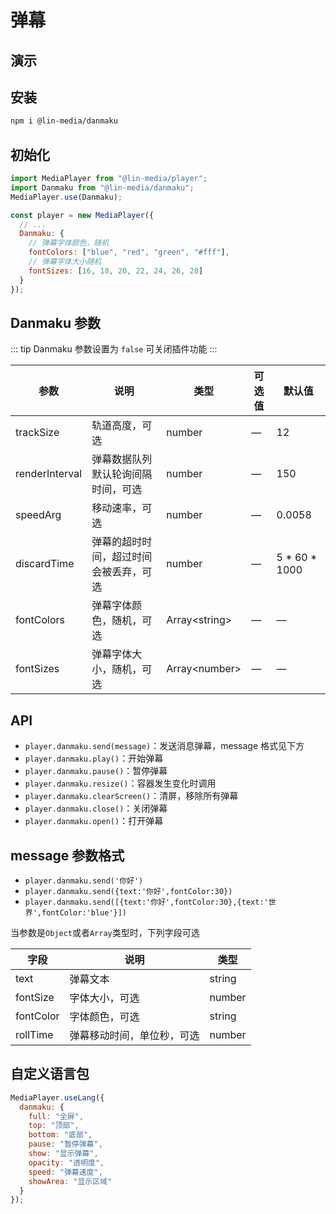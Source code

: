 # 弹幕

## 演示

<danmaku-use/>

## 安装

```bash
npm i @lin-media/danmaku
```

## 初始化

```javascript
import MediaPlayer from "@lin-media/player";
import Danmaku from "@lin-media/danmaku";
MediaPlayer.use(Danmaku);

const player = new MediaPlayer({
  // ...
  Danmaku: {
    // 弹幕字体颜色，随机
    fontColors: ["blue", "red", "green", "#fff"],
    // 弹幕字体大小随机
    fontSizes: [16, 18, 20, 22, 24, 26, 28]
  }
});
```

## Danmaku 参数

::: tip
Danmaku 参数设置为 `false` 可关闭插件功能
:::

| 参数           | 说明                             | 类型          | 可选值 | 默认值          |
| -------------- | -------------------------------- | ------------- | ------ | --------------- |
| trackSize      | 轨道高度，可选                         | number        | —      | 12              |
| renderInterval | 弹幕数据队列默认轮询间隔时间，可选     | number        | —      | 150             |
| speedArg       | 移动速率，可选                         | number        | —      | 0.0058          |
| discardTime    | 弹幕的超时时间，超过时间会被丢弃，可选 | number        | —      | 5 \* 60 \* 1000 |
| fontColors     | 弹幕字体颜色，随机，可选               | Array&lt;string&gt; | —      | —               |
| fontSizes      | 弹幕字体大小，随机，可选               | Array&lt;number&gt; | —      | —               |

## API

- `player.danmaku.send(message)`：发送消息弹幕，message 格式见下方
- `player.danmaku.play()`：开始弹幕
- `player.danmaku.pause()`：暂停弹幕
- `player.danmaku.resize()`：容器发生变化时调用
- `player.danmaku.clearScreen()`：清屏，移除所有弹幕
- `player.danmaku.close()`：关闭弹幕
- `player.danmaku.open()`：打开弹幕

## message 参数格式

- `player.danmaku.send('你好')`
- `player.danmaku.send({text:'你好',fontColor:30})`
- `player.danmaku.send([{text:'你好',fontColor:30},{text:'世界',fontColor:'blue'}])`

当参数是`Object`或者`Array`类型时，下列字段可选

| 字段      | 说明                 | 类型   |
| --------- | -------------------- | ------ |
| text      | 弹幕文本             | string |
| fontSize  | 字体大小，可选             | number |
| fontColor | 字体颜色，可选             | string |
| rollTime  | 弹幕移动时间，单位秒，可选 | number |

## 自定义语言包

```javascript
MediaPlayer.useLang({
  danmaku: {
    full: "全屏",
    top: "顶部",
    bottom: "底部",
    pause: "暂停弹幕",
    show: "显示弹幕",
    opacity: "透明度",
    speed: "弹幕速度",
    showArea: "显示区域"
  }
});
```

